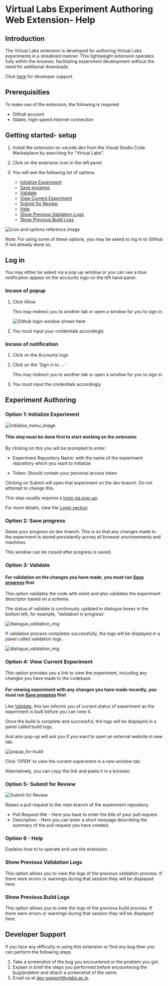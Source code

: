 # Virtual Labs Experiment Authoring Web Extension- Help

## Introduction
The Virtual Labs extension is developed for authoring Virtual Labs experiments in a strealined manner. This lightweight extension operates fully within the browser, facilitating experiment development without the need for additional downloads.

Click [here](#developer-support) for developer support.

## Prerequisities
To make use of the extension, the following is required:

- Github account  
- Stable, high-speed internet connection

## Getting started- setup
1. Install the extension on vscode.dev from the Visual Studio Code Marketplace by searching for "Virtual Labs".

2. Click on the extension icon in the left panel

3. You will see the following list of options. 
    - [Initialize Experiment](#option-1-initialize-experiment)
    - [Save progress](#option-2-save-progress)
    - [Validate](#option-3-validate)
    - [View Current Experiment](#option-4-view-current-experiment)
    - [Submit for Review](#option-5--submit-for-review)
    - [Help](#option-6---help)
    - [Show Previous Validation Logs](#show-previous-validation-logs)
    - [Show Previous Build Logs](#show-previous-build-logs)

![icon and options reference image](../images/web_ext_menu.png)

Note: For using some of these options, you may be asked to log in to GitHub if not already done so. 

## Log in 
You may either be asked via a pop-up window or you can see a blue notification appear on the accounts logo on the left hand panel.


### Incase of popup

1. Click Allow

    This may redirect you to another tab or open a window for you to sign in.

    ![Github login window shown here](../images/github_login_popup_window.png)

2.  You must input your credentials accordingly 

### Incase of notification 

1. Click on the Accounts logo
2. Click on the 'Sign in to ... '

    This may redirect you to another tab or open a window for you to sign in.
3.  You must input the credentials accordingly 



## Experiment Authoring

### Option 1: Initialize Experiment

![initialise_menu_image](../images/opt1_initialize_menu.png)

#### This step must be done first to start working on the extension

By clicking on this you will be prompted to enter: 
- Experiment Repository Name: with the name of the experiment repository which you want to initialize

- Token: Should contain your personal access token

Clicking on Submit will open that experiment on the dev branch. Do not atttempt to change this.

This step usually requires a [login via pop-up](#incase-of-popup).

For more details, view the [Login section](#log-in)

### Option 2: Save progress

Saves your progress on dev branch. This is so that any changes made to the experiment is stored persistently across all browser environements and machines. 

This window can be closed after progress is saved.

### Option 3: Validate

#### For validation on the changes you have made, you must run [Save progress](#option-2-save-progress) first

This option validates the code with eslint and also validates the experiment descriptor based on a schema.

The status of validate is continously updated in dialogue boxes in the bottom left, for example, 'Validation in progress'

![dialogue_validation_img](../images/validation_in_progress_dialogue.png)

If validation process completes successfully, the logs will be displayed in a panel called validation logs.  

![dialogue_validation_img](../images/validation_lint_popup.png)

### Option 4: View Current Experiment

This option provides you a link to view the experiment, including any changes you have made to the codebase. 

#### For viewing experiment with any changes you have made recently, you must run [Save progress](#option-2-save-progress) first

Like [Validate](#option-3-validate), this too informs you of current status of experiment as the experiment is built before you can view it.

Once the build is complete and successful, the logs will be displayed in a panel called build logs.     

And also pop-up will ask you if you want to open an external website in new tab.

![popup_for-build](../images/build-exp-link-popup.png)

Click 'OPEN' to view the current experiment in a new window tab. 

Alternatively, you can copy the link and paste it in a browser. 

### Option 5- Submit for Review 

![Submit for Review](../images/submit_for_review_menu.png)

Raises a pull request to the main branch of the experiment repository.
- Pull Request title - Here you have to enter the title of your pull request.
- Description - Here you can enter a short message describing the summary of the pull request you have created.

### Option 6 - Help
Explains how to to operate and use the extension. 

### Show Previous Validation Logs
This option allows you to view the logs of the previous validation process. If there were errors or warnings during that session they will be displayed here.

### Show Previous Build Logs
This option allows you to view the logs of the previous build process. If there were errors or warnings during that session they will be displayed here.

## Developer Support
If you face any difficulty in using this extension or find any bug then you can perform the following steps
1. Take a screenshot of the bug you encountered or the problem you got.
2. Explain in brief the steps you performed before encountering the bug/problem and attach a screenshot of the same.
3. Email us at dev-support@vlabs.ac.in.
